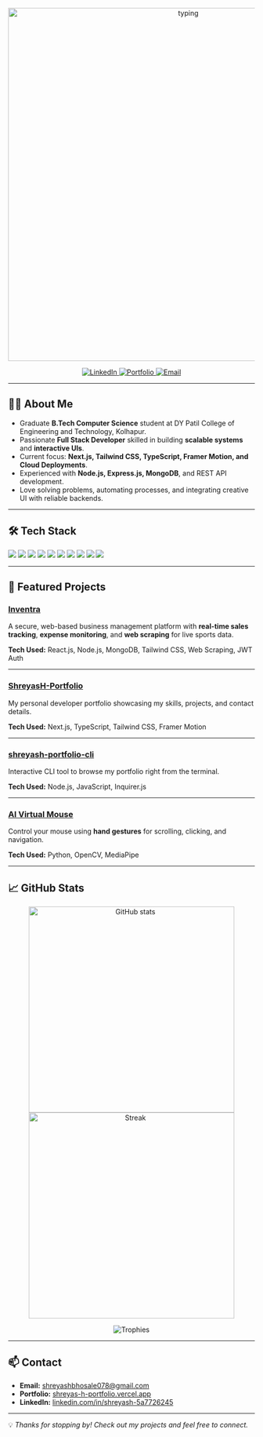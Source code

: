 <!-- README.md - interactive profile -->

<p align="center">
  <img width="720" alt="typing" src="https://readme-typing-svg.demolab.com?font=Clash+Display&size=30&duration=3000&color=7C3AED&center=true&vCenter=true&lines=Hey+there+👋,+I'm+Shreyash+Bhosale;Full+Stack+Developer+%26+Problem+Solver;I+craft+interactive+%26+scalable+web+experiences" />
</p>

<p align="center">
  <a href="https://www.linkedin.com/in/shreyash-5a7726245/" target="_blank">
    <img alt="LinkedIn" src="https://img.shields.io/badge/-LinkedIn-0A66C2?style=for-the-badge&logo=linkedin&logoColor=white" />
  </a>
  <a href="https://shreyas-h-portfolio.vercel.app" target="_blank">
    <img alt="Portfolio" src="https://img.shields.io/badge/-Portfolio-000000?style=for-the-badge&logo=vercel&logoColor=white" />
  </a>
  <a href="mailto:shreyashbhosale078@gmail.com">
    <img alt="Email" src="https://img.shields.io/badge/-Email-D14836?style=for-the-badge&logo=gmail&logoColor=white" />
  </a>
</p>

---

## 👨‍💻 About Me
- Graduate **B.Tech Computer Science** student at DY Patil College of Engineering and Technology, Kolhapur.
- Passionate **Full Stack Developer** skilled in building **scalable systems** and **interactive UIs**.
- Current focus: **Next.js, Tailwind CSS, TypeScript, Framer Motion, and Cloud Deployments**.
- Experienced with **Node.js, Express.js, MongoDB**, and REST API development.
- Love solving problems, automating processes, and integrating creative UI with reliable backends.

---

## 🛠 Tech Stack
<p>
  <img src="https://img.shields.io/badge/React-61DAFB?style=flat-square&logo=react&logoColor=000" /> 
  <img src="https://img.shields.io/badge/Next.js-000?style=flat-square&logo=next.js&logoColor=white" />
  <img src="https://img.shields.io/badge/TypeScript-3178C6?style=flat-square&logo=typescript&logoColor=white" />
  <img src="https://img.shields.io/badge/Framer_Motion-0055FF?style=flat-square" />
  <img src="https://img.shields.io/badge/Node.js-339933?style=flat-square&logo=node.js&logoColor=white" />
  <img src="https://img.shields.io/badge/Express.js-000000?style=flat-square&logo=express&logoColor=white" />
  <img src="https://img.shields.io/badge/MongoDB-4EA94B?style=flat-square&logo=mongodb&logoColor=white" />
  <img src="https://img.shields.io/badge/PostgreSQL-316192?style=flat-square&logo=postgresql&logoColor=white" />
  <img src="https://img.shields.io/badge/FastAPI-009688?style=flat-square&logo=fastapi&logoColor=white" />
  <img src="https://img.shields.io/badge/Docker-2496ED?style=flat-square&logo=docker&logoColor=white" />
</p>

---

## 🚀 Featured Projects

### [Inventra](https://github.com/dynamicshreyashh/Inventra)
A secure, web-based business management platform with **real-time sales tracking**, **expense monitoring**, and **web scraping** for live sports data.

**Tech Used:** React.js, Node.js, MongoDB, Tailwind CSS, Web Scraping, JWT Auth

---

### [ShreyasH-Portfolio](https://github.com/dynamicshreyashh/ShreyasH-Portfolio)
My personal developer portfolio showcasing my skills, projects, and contact details.

**Tech Used:** Next.js, TypeScript, Tailwind CSS, Framer Motion

---

### [shreyash-portfolio-cli](https://github.com/dynamicshreyashh/shreyash-portfolio-cli)
Interactive CLI tool to browse my portfolio right from the terminal.

**Tech Used:** Node.js, JavaScript, Inquirer.js

---

### [AI Virtual Mouse](https://github.com/dynamicshreyashh/AI-Virtual-Mouse)
Control your mouse using **hand gestures** for scrolling, clicking, and navigation.

**Tech Used:** Python, OpenCV, MediaPipe

---

## 📈 GitHub Stats
<p align="center">
  <img alt="GitHub stats" src="https://github-readme-stats.vercel.app/api?username=dynamicshreyashh&show_icons=true&theme=tokyonight" width="420" />
  <img alt="Streak" src="https://github-readme-streak-stats.herokuapp.com/?user=dynamicshreyashh&theme=tokyonight" width="420" />
</p>

<p align="center">
  <img alt="Trophies" src="https://github-profile-trophy.vercel.app/?username=dynamicshreyashh&theme=tokyonight&margin-w=15&margin-h=15" />
</p>

---

## 📫 Contact
- **Email:** [shreyashbhosale078@gmail.com](mailto:shreyashbhosale078@gmail.com)  
- **Portfolio:** [shreyas-h-portfolio.vercel.app](https://shreyas-h-portfolio.vercel.app)  
- **LinkedIn:** [linkedin.com/in/shreyash-5a7726245](https://www.linkedin.com/in/shreyash-5a7726245/)

---

💡 _Thanks for stopping by! Check out my projects and feel free to connect._

